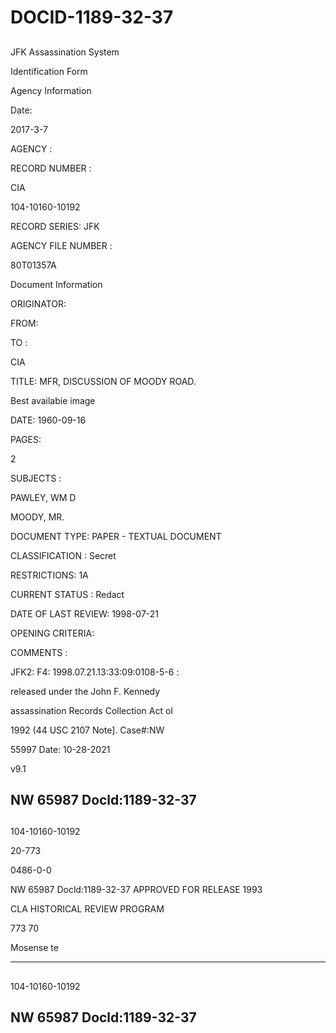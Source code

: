 # DOCID-1189-32-37

##
JFK Assassination System

Identification Form

Agency Information

Date:

2017-3-7

AGENCY :

RECORD NUMBER :

CIA

104-10160-10192

RECORD SERIES: JFK

AGENCY FILE NUMBER :

80T01357A

Document Information

ORIGINATOR:

FROM:

TO :

CIA

TITLE: MFR, DISCUSSION OF MOODY ROAD.

Best availabie image

DATE: 1960-09-16

PAGES:

2

SUBJECTS :

PAWLEY, WM D

MOODY, MR.

DOCUMENT TYPE: PAPER - TEXTUAL DOCUMENT

CLASSIFICATION : Secret

RESTRICTIONS: 1A

CURRENT STATUS : Redact

DATE OF LAST REVIEW: 1998-07-21

OPENING CRITERIA:

COMMENTS :

JFK2: F4: 1998.07.21.13:33:09:0108-5-6 :

released under the John F. Kennedy

assassination Records Collection Act ol

1992 (44 USC 2107 Note]. Case#:NW

55997 Date: 10-28-2021

v9.1

NW 65987 Docld:1189-32-37
---

##
104-10160-10192

20-773

0486-0-0

NW 65987 Docld:1189-32-37
APPROVED FOR RELEASE 1993

CLA HISTORICAL REVIEW PROGRAM

773 70

Mosense te

---

##
104-10160-10192

NW 65987 Docld:1189-32-37
---

